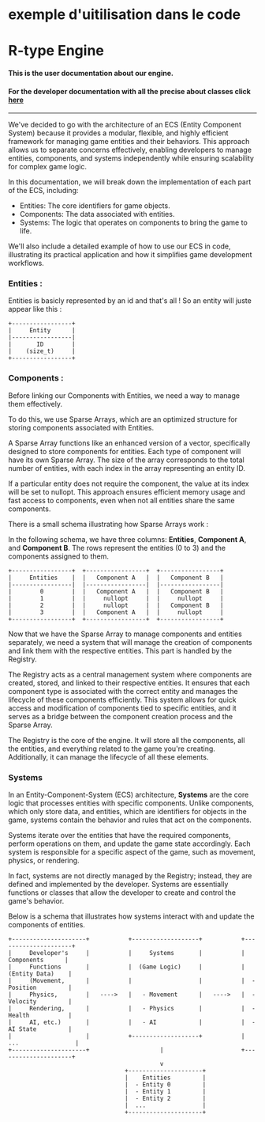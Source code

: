 # exemple d'uitilisation dans le code 

# R-type Engine

#### This is the user documentation about our engine.

#### For the developer documentation with all the precise about classes click [here]()

---

We've decided to go with the architecture of an ECS (Entity Component System) because it provides a modular, flexible, and highly efficient framework for managing game entities and their behaviors. This approach allows us to separate concerns effectively, enabling developers to manage entities, components, and systems independently while ensuring scalability for complex game logic.

In this documentation, we will break down the implementation of each part of the ECS, including:
- Entities: The core identifiers for game objects.
- Components: The data associated with entities.
- Systems: The logic that operates on components to bring the game to life.

We'll also include a detailed example of how to use our ECS in code, illustrating its practical application and how it simplifies game development workflows.

### Entities :

Entities is basicly represented by an id and that's all !
So an entity will juste appear like this :

```
+-----------------+
|     Entity      |
|-----------------|
|       ID        |
|    (size_t)     |
+-----------------+
```

### Components :

Before linking our Components with Entities, we need a way to manage them effectively.

To do this, we use Sparse Arrays, which are an optimized structure for storing components associated with Entities.

A Sparse Array functions like an enhanced version of a vector, specifically designed to store components for entities. Each type of component will have its own Sparse Array. The size of the array corresponds to the total number of entities, with each index in the array representing an entity ID.

If a particular entity does not require the component, the value at its index will be set to nullopt. This approach ensures efficient memory usage and fast access to components, even when not all entities share the same components.

There is a small schema illustrating how Sparse Arrays work :

In the following schema, we have three columns: **Entities**, **Component A**, and **Component B**. The rows represent the entities (0 to 3) and the components assigned to them.

```
+-----------------+  +-----------------+  +-----------------+
|     Entities    |  |   Component A   |  |   Component B   |
|-----------------|  |-----------------|  |-----------------|
|        0        |  |   Component A   |  |   Component B   |
|        1        |  |     nullopt     |  |     nullopt     |
|        2        |  |     nullopt     |  |   Component B   |
|        3        |  |   Component A   |  |     nullopt     |
+-----------------+  +-----------------+  +-----------------+
```

Now that we have the Sparse Array to manage components and entities separately,
we need a system that will manage the creation of components and link them with the respective entities.
This part is handled by the Registry.

The Registry acts as a central management system where components are created, stored, and linked to their respective entities.
It ensures that each component type is associated with the correct entity and manages the lifecycle of these components efficiently.
This system allows for quick access and modification of components tied to specific entities, and it serves as a bridge between the component creation process and the Sparse Array.

The Registry is the core of the engine. It will store all the components, all the entities, and everything related to the game you're creating.
Additionally, it can manage the lifecycle of all these elements.

### Systems

In an Entity-Component-System (ECS) architecture, **Systems** are the core logic that processes entities with specific components. Unlike components, which only store data, and entities, which are identifiers for objects in the game, systems contain the behavior and rules that act on the components.

Systems iterate over the entities that have the required components, perform operations on them, and update the game state accordingly. Each system is responsible for a specific aspect of the game, such as movement, physics, or rendering.

In fact, systems are not directly managed by the Registry; instead, they are defined and implemented by the developer. Systems are essentially functions or classes that allow the developer to create and control the game's behavior.

Below is a schema that illustrates how systems interact with and update the components of entities.

```
+---------------------+           +-------------------+           +---------------------+
|     Developer's     |           |     Systems       |           |     Components      |
|     Functions       |           |  (Game Logic)     |           |    (Entity Data)    |
|     (Movement,      |           |                   |           |  - Position         |
|     Physics,        |   ---->   |   - Movement      |   ---->   |  - Velocity         |
|     Rendering,      |           |   - Physics       |           |  - Health           |
|     AI, etc.)       |           |   - AI            |           |  - AI State         |
|                     |           +-------------------+           |  ...                |
+---------------------+                    |                      +---------------------+
                                           v
                                 +---------------------+
                                 |    Entities         |
                                 |  - Entity 0         |
                                 |  - Entity 1         |
                                 |  - Entity 2         |
                                 |  ...                |
                                 +---------------------+
```